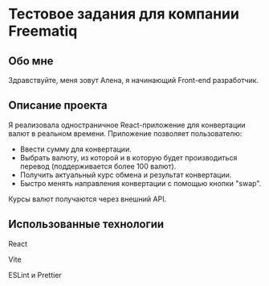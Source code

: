 # Тестовое задания для компании Freematiq

## Обо мне
Здравствуйте, меня зовут Алена, я начинающий Front-end разработчик.
## Описание проекта

Я реализовала одностраничное React-приложение для конвертации валют в реальном времени. Приложение позволяет пользователю:

- Ввести сумму для конвертации.
- Выбрать валюту, из которой и в которую будет производиться перевод (поддерживается более 100 валют).
- Получить актуальный курс обмена и результат конвертации.
- Быстро менять направления конвертации с помощью кнопки "swap".

Курсы валют получаются через внешний API. 

## Использованные технологии
React 

Vite 

ESLint и Prettier

